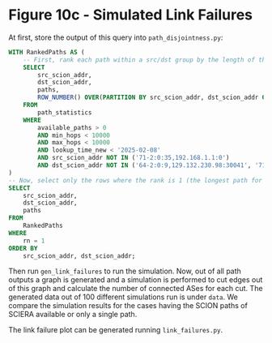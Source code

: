 # Figure 10c - Simulated Link Failures

At first, store the output of this query into `path_disjointness.py`:

```sql
WITH RankedPaths AS (
    -- First, rank each path within a src/dst group by the length of the 'paths' string in descending order
    SELECT
        src_scion_addr,
        dst_scion_addr,
        paths,
        ROW_NUMBER() OVER(PARTITION BY src_scion_addr, dst_scion_addr ORDER BY LENGTH(paths) DESC) as rn
    FROM
        path_statistics
    WHERE
        available_paths > 0
        AND min_hops < 10000
        AND max_hops < 10000
        AND lookup_time_new < '2025-02-08'
        AND src_scion_addr NOT IN ('71-2:0:35,192.168.1.1:0')
        AND dst_scion_addr NOT IN ('64-2:0:9,129.132.230.98:30041', '71-2:0:18,192.168.1.1:30041', '71-88,127.0.0.1:30041')
)
-- Now, select only the rows where the rank is 1 (the longest path for each group)
SELECT
    src_scion_addr,
    dst_scion_addr,
    paths
FROM
    RankedPaths
WHERE
    rn = 1
ORDER BY
    src_scion_addr, dst_scion_addr;
```

Then run `gen_link_failures` to run the simulation. Now, out of all path outputs a graph is generated and a simulation is performed to cut edges out of this graph and calculate the number of connected ASes for each cut. The generated data out of 100 different simulations run is under `data`. We compare the simulation results for the cases having the SCION paths of SCIERA available or only a single path.

The link failure plot can be generated running `link_failures.py`.